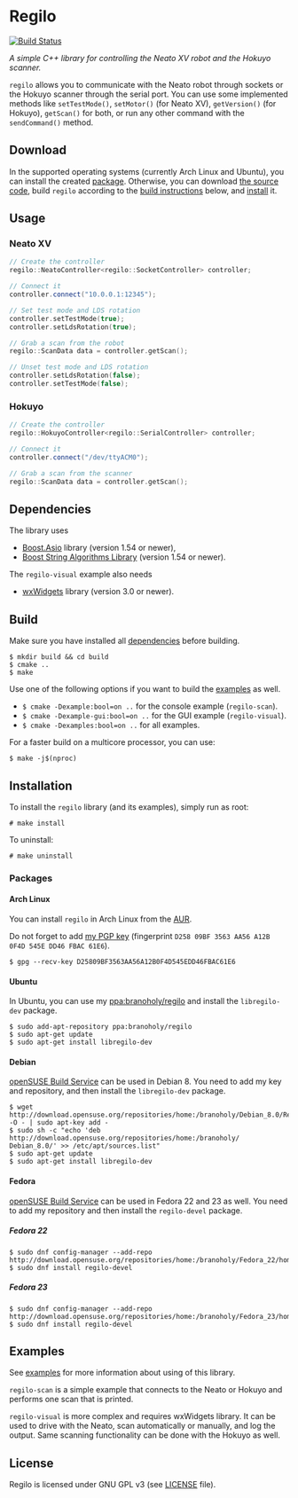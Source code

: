 # Regilo
[![Build Status](https://travis-ci.org/branoholy/regilo.svg?branch=master)](https://travis-ci.org/branoholy/regilo)

*A simple C++ library for controlling the Neato XV robot and the Hokuyo scanner.*

`regilo` allows you to communicate with the Neato robot through sockets or the
Hokuyo scanner through the serial port. You can use some implemented methods
like `setTestMode()`, `setMotor()` (for Neato XV), `getVersion()` (for Hokuyo),
`getScan()` for both, or run any other command with the `sendCommand()` method.

## Download
In the supported operating systems (currently Arch Linux and Ubuntu), you can
install the created [package](#packages). Otherwise, you can download
[the source code](https://github.com/branoholy/regilo/releases), build `regilo`
according to the [build instructions](#build) below, and
[install](#installation) it.

## Usage

### Neato XV
```cpp
// Create the controller
regilo::NeatoController<regilo::SocketController> controller;

// Connect it
controller.connect("10.0.0.1:12345");

// Set test mode and LDS rotation
controller.setTestMode(true);
controller.setLdsRotation(true);

// Grab a scan from the robot
regilo::ScanData data = controller.getScan();

// Unset test mode and LDS rotation
controller.setLdsRotation(false);
controller.setTestMode(false);
```

### Hokuyo
```cpp
// Create the controller
regilo::HokuyoController<regilo::SerialController> controller;

// Connect it
controller.connect("/dev/ttyACM0");

// Grab a scan from the scanner
regilo::ScanData data = controller.getScan();
```

## Dependencies
The library uses

* [Boost.Asio](http://www.boost.org/doc/libs/release/doc/html/boost_asio.html)
library (version 1.54 or newer),
* [Boost String Algorithms Library](http://www.boost.org/doc/libs/release/doc/html/string_algo.html)
(version 1.54 or newer).

The `regilo-visual` example also needs

* [wxWidgets](https://www.wxwidgets.org) library (version 3.0 or newer).

## Build
Make sure you have installed all [dependencies](#dependencies) before building.

```text
$ mkdir build && cd build
$ cmake ..
$ make
```

Use one of the following options if you want to build the [examples](https://github.com/branoholy/regilo/tree/master/examples)
as well.

* `$ cmake -Dexample:bool=on ..` for the console example (`regilo-scan`).
* `$ cmake -Dexample-gui:bool=on ..` for the GUI example (`regilo-visual`).
* `$ cmake -Dexamples:bool=on ..` for all examples.

For a faster build on a multicore processor, you can use:

```text
$ make -j$(nproc)
```

## Installation
To install the `regilo` library (and its examples), simply run as root:

```text
# make install
```

To uninstall:

```text
# make uninstall
```

### Packages

#### Arch Linux
You can install `regilo` in Arch Linux from the [AUR](https://aur.archlinux.org/packages/regilo).

Do not forget to add [my PGP key](http://pgp.mit.edu/pks/lookup?search=0xD25809BF3563AA56A12B0F4D545EDD46FBAC61E6&fingerprint=on)
(fingerprint `D258 09BF 3563 AA56 A12B  0F4D 545E DD46 FBAC 61E6`).

```text
$ gpg --recv-key D25809BF3563AA56A12B0F4D545EDD46FBAC61E6
```

#### Ubuntu
In Ubuntu, you can use my [ppa:branoholy/regilo](https://launchpad.net/~branoholy/+archive/ubuntu/regilo)
and install the `libregilo-dev` package.

```text
$ sudo add-apt-repository ppa:branoholy/regilo
$ sudo apt-get update
$ sudo apt-get install libregilo-dev
```

#### Debian
[openSUSE Build Service](https://build.opensuse.org/package/show/home:branoholy/regilo)
can be used in Debian 8. You need to add my key and repository, and then install
the `libregilo-dev` package.

```text
$ wget http://download.opensuse.org/repositories/home:/branoholy/Debian_8.0/Release.key -O - | sudo apt-key add -
$ sudo sh -c "echo 'deb http://download.opensuse.org/repositories/home:/branoholy/ Debian_8.0/' >> /etc/apt/sources.list"
$ sudo apt-get update
$ sudo apt-get install libregilo-dev
```

#### Fedora
[openSUSE Build Service](https://build.opensuse.org/package/show/home:branoholy/regilo)
can be used in Fedora 22 and 23 as well. You need to add my repository and then
install the `regilo-devel` package.

##### Fedora 22

```text
$ sudo dnf config-manager --add-repo http://download.opensuse.org/repositories/home:/branoholy/Fedora_22/home:branoholy.repo
$ sudo dnf install regilo-devel
```

##### Fedora 23

```text
$ sudo dnf config-manager --add-repo http://download.opensuse.org/repositories/home:/branoholy/Fedora_23/home:branoholy.repo
$ sudo dnf install regilo-devel
```

## Examples
See [examples](https://github.com/branoholy/regilo/tree/master/examples) for
more information about using of this library.

`regilo-scan` is a simple example that connects to the Neato or Hokuyo and
performs one scan that is printed.

`regilo-visual` is more complex and requires wxWidgets library. It can be used
to drive with the Neato, scan automatically or manually, and log the output.
Same scanning functionality can be done with the Hokuyo as well.

## License
Regilo is licensed under GNU GPL v3 (see
[LICENSE](https://github.com/branoholy/regilo/blob/master/LICENSE)
file).

